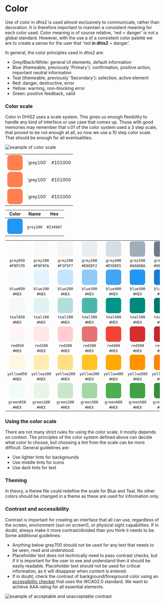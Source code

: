 # Color
Use of color in dhis2 is used almost exclusively to communicate, rather than decoration. It is therefore important to maintain a consistent meaning for each color used. Color meaning is of course relative, 'red = danger' is not a global standard. However, with the use a of a consistent color palette we are to create a sense for the user that 'red **in dhis2** = danger'.

In general, the color principles used in dhis2 are:

- Grey/Black/White: general UI elements, default information
- Blue (themeable, previously 'Primary'): confirmation, positive action, important neutral information
- Teal (themeable, previously 'Secondary'): selection, active element
- Red: danger, destructive, error
- Yellow: warning, non-blocking error
- Green: positive feedback, valid

### Color scale

Color in DHIS2 uses a scale system. This gives us enough flexibility to handle any kind of interface or use case that comes up. Those with good memories may remember that v.01 of the color system used a 3 step scale, that proved to be not enough at all, so now we use a 10 step color scale. That should be enough for all eventualities.

![example of color scale](../images/color-scale.jpg)

<table width="100%">
  <tr>
    <td><div style="width:50px; height:50px; border-radius:10px; background-color:coral;"></div></td>
    <td>`grey100`</td>
    <td>#101000</td>
  </tr>
  <tr>
    <td><div style="width:50px; height:50px; border-radius:10px; background-color:coral;"></div></td>
    <td>`grey100`</td>
    <td>#101000</td>
  </tr>
  <tr>
    <td><div style="width:50px; height:50px; border-radius:10px; background-color:coral;"></div></td>
    <td>`grey100`</td>
    <td>#101000</td>
  </tr>
</table>

| Color | Name | Hex |
| -- | -- | -- |
| ![grey100](../images/test-color.png) | `grey100` | `#234987` |

|  |  |  |  |  |  |  |  |  |  |
| :--: | :--: | :--: | :--: | :--: | :--: | :--: | :--: | :--: | :--: |
| ![grey050](../images/color/color-grey-050.png) <br>`grey050`<br>`#FBFCFD` | ![grey100](../images/color/color-grey-100.png) <br>`grey100`<br>`#F8F9FA` | ![grey200](../images/color/color-grey-200.png) <br>`grey200`<br>`#F3F5F7` | ![grey300](../images/color/color-grey-300.png) <br>`grey300`<br>`#E8EDF2` | ![grey400](../images/color/color-grey-400.png) <br>`grey400`<br>`#D5DDE5` | ![grey500](../images/color/color-grey-500.png) <br>`grey500`<br>`#A0ADBA` | ![grey600](../images/color/color-grey-600.png) <br>`grey600`<br>`#6E7A8A` | ![grey700](../images/color/color-grey-700.png) <br>`grey700`<br>`#4A5768` | ![grey800](../images/color/color-grey-800.png) <br>`grey800`<br>`#404B5A` | ![grey900](../images/color/color-grey-900.png) <br>`grey900`<br>`#212934` |
| ![blue050](../images/color/color-blue-050.png) <br>`blue050`<br>`#HEX` | ![blue100](../images/color/color-blue-100.png) <br>`blue100`<br>`#HEX` | ![blue200](../images/color/color-blue-200.png) <br>`blue200`<br>`#HEX` | ![blue300](../images/color/color-blue-300.png) <br>`blue300`<br>`#HEX` | ![blue400](../images/color/color-blue-400.png) <br>`blue400`<br>`#HEX` | ![blue500](../images/color/color-blue-500.png) <br>`blue500`<br>`#HEX` | ![blue600](../images/color/color-blue-600.png) <br>`blue600`<br>`#HEX` | ![blue700](../images/color/color-blue-700.png) <br>`blue700`<br>`#HEX` | ![blue800](../images/color/color-blue-800.png) <br>`blue800`<br>`#HEX` | ![blue900](../images/color/color-blue-900.png) <br>`blue900`<br>`#HEX` |
| ![teal050](../images/color/color-teal-050.png) <br>`teal050`<br>`#HEX` | ![teal100](../images/color/color-teal-100.png) <br>`teal100`<br>`#HEX` | ![teal200](../images/color/color-teal-200.png) <br>`teal200`<br>`#HEX` | ![teal300](../images/color/color-teal-300.png) <br>`teal300`<br>`#HEX` | ![teal400](../images/color/color-teal-400.png) <br>`teal400`<br>`#HEX` | ![teal500](../images/color/color-teal-500.png) <br>`teal500`<br>`#HEX` | ![teal600](../images/color/color-teal-600.png) <br>`teal600`<br>`#HEX` | ![teal700](../images/color/color-teal-700.png) <br>`teal700`<br>`#HEX` | ![teal800](../images/color/color-teal-800.png) <br>`teal800`<br>`#HEX` | ![teal900](../images/color/color-teal-900.png) <br>`teal900`<br>`#HEX` |
| ![red050](../images/color/color-red-050.png) <br>`red050`<br>`#HEX` | ![red100](../images/color/color-red-100.png) <br>`red100`<br>`#HEX` | ![red200](../images/color/color-red-200.png) <br>`red200`<br>`#HEX` | ![red300](../images/color/color-red-300.png) <br>`red300`<br>`#HEX` | ![red400](../images/color/color-red-400.png) <br>`red400`<br>`#HEX` | ![red500](../images/color/color-red-500.png) <br>`red500`<br>`#HEX` | ![red600](../images/color/color-red-600.png) <br>`red600`<br>`#HEX` | ![red700](../images/color/color-red-700.png) <br>`red700`<br>`#HEX` | ![red800](../images/color/color-red-800.png) <br>`red800`<br>`#HEX` | ![red900](../images/color/color-red-900.png) <br>`red900`<br>`#HEX` |
| ![yellow050](../images/color/color-yellow-050.png) <br>`yellow050`<br>`#HEX` | ![yellow100](../images/color/color-yellow-100.png) <br>`yellow100`<br>`#HEX` | ![yellow200](../images/color/color-yellow-200.png) <br>`yellow200`<br>`#HEX` | ![yellow300](../images/color/color-yellow-300.png) <br>`yellow300`<br>`#HEX` | ![yellow400](../images/color/color-yellow-400.png) <br>`yellow400`<br>`#HEX` | ![yellow500](../images/color/color-yellow-500.png) <br>`yellow500`<br>`#HEX` | ![yellow600](../images/color/color-yellow-600.png) <br>`yellow600`<br>`#HEX` | ![yellow700](../images/color/color-yellow-700.png) <br>`yellow700`<br>`#HEX` | ![yellow800](../images/color/color-yellow-800.png) <br>`yellow800`<br>`#HEX` | ![yellow900](../images/color/color-yellow-900.png) <br>`yellow900`<br>`#HEX` |
| ![green050](../images/color/color-green-050.png) <br>`green050`<br>`#HEX` | ![green100](../images/color/color-green-100.png) <br>`green100`<br>`#HEX` | ![green200](../images/color/color-green-200.png) <br>`green200`<br>`#HEX` | ![green300](../images/color/color-green-300.png) <br>`green300`<br>`#HEX` | ![green400](../images/color/color-green-400.png) <br>`green400`<br>`#HEX` | ![green500](../images/color/color-green-500.png) <br>`green500`<br>`#HEX` | ![green600](../images/color/color-green-600.png) <br>`green600`<br>`#HEX` | ![green700](../images/color/color-green-700.png) <br>`green700`<br>`#HEX` | ![green800](../images/color/color-green-800.png) <br>`green800`<br>`#HEX` | ![green900](../images/color/color-green-900.png) <br>`green900`<br>`#HEX` |

### Using the color scale

There are not many strict rules for using the color scale, it mostly depends on context. The principles of the color system defined above can decide what color to choose, but choosing a tint from the scale can be more difficult. General guidelines are:

- Use lighter tints for backgrounds
- Use middle tints for icons
- Use dark tints for text

### Theming

In theory, a theme file could redefine the scale for Blue and Teal. No other colors should be changed in a theme as these are used for information only.

### Contrast and accessibility

Contrast is important for creating an interface that all can use, regardless of the screen, environment (sun on screen!), or physical sight capabilities. If in doubt, always make it more contrast/divided than you think it needs to be. Some additional guidelines:

- Anything below grey700 should not be used for any text that needs to be seen, read and understood.
- Placeholder text does not technically need to pass contrast checks, but if it is important for the user to see and understand then it should be easily readable. Placeholder text should not be used for critical information, as it will disappear when content is entered.
- If in doubt, check the contrast of background/foreground color using an [accessibility checker](http://accessible-colors.com/) that uses the WCAG2.0 standard. We want to achieve AAA rating for all essential elements.

![example of acceptable and unacceptable contrast](../images/color-contrast.jpg)
